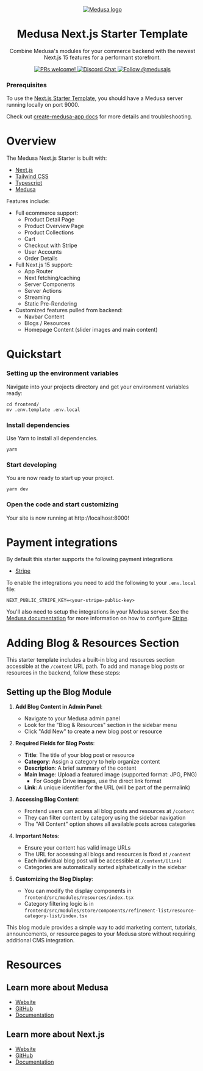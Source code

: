 <p align="center">
  <a href="https://www.medusajs.com">
  <picture>
    <source media="(prefers-color-scheme: dark)" srcset="https://user-images.githubusercontent.com/59018053/229103275-b5e482bb-4601-46e6-8142-244f531cebdb.svg">
    <source media="(prefers-color-scheme: light)" srcset="https://user-images.githubusercontent.com/59018053/229103726-e5b529a3-9b3f-4970-8a1f-c6af37f087bf.svg">
    <img alt="Medusa logo" src="https://user-images.githubusercontent.com/59018053/229103726-e5b529a3-9b3f-4970-8a1f-c6af37f087bf.svg">
    </picture>
  </a>
</p>

<h1 align="center">
  Medusa Next.js Starter Template
</h1>

<p align="center">
Combine Medusa's modules for your commerce backend with the newest Next.js 15 features for a performant storefront.</p>

<p align="center">
  <a href="https://github.com/medusajs/medusa/blob/master/CONTRIBUTING.md">
    <img src="https://img.shields.io/badge/PRs-welcome-brightgreen.svg?style=flat" alt="PRs welcome!" />
  </a>
  <a href="https://discord.gg/xpCwq3Kfn8">
    <img src="https://img.shields.io/badge/chat-on%20discord-7289DA.svg" alt="Discord Chat" />
  </a>
  <a href="https://twitter.com/intent/follow?screen_name=medusajs">
    <img src="https://img.shields.io/twitter/follow/medusajs.svg?label=Follow%20@medusajs" alt="Follow @medusajs" />
  </a>
</p>

### Prerequisites

To use the [Next.js Starter Template](https://medusajs.com/nextjs-commerce/), you should have a Medusa server running locally on port 9000.

Check out [create-medusa-app docs](https://docs.medusajs.com/create-medusa-app) for more details and troubleshooting.

# Overview

The Medusa Next.js Starter is built with:

- [Next.js](https://nextjs.org/)
- [Tailwind CSS](https://tailwindcss.com/)
- [Typescript](https://www.typescriptlang.org/)
- [Medusa](https://medusajs.com/)

Features include:

- Full ecommerce support:
  - Product Detail Page
  - Product Overview Page
  - Product Collections
  - Cart
  - Checkout with Stripe
  - User Accounts
  - Order Details
- Full Next.js 15 support:
  - App Router
  - Next fetching/caching
  - Server Components
  - Server Actions
  - Streaming
  - Static Pre-Rendering
- Customized features pulled from backend:
  - Navbar Content
  - Blogs / Resources
  - Homepage Content (slider images and main content)

# Quickstart

### Setting up the environment variables

Navigate into your projects directory and get your environment variables ready:

```shell
cd frontend/
mv .env.template .env.local
```

### Install dependencies

Use Yarn to install all dependencies.

```shell
yarn
```

### Start developing

You are now ready to start up your project.

```shell
yarn dev
```

### Open the code and start customizing

Your site is now running at http://localhost:8000!

# Payment integrations

By default this starter supports the following payment integrations

- [Stripe](https://stripe.com/)

To enable the integrations you need to add the following to your `.env.local` file:

```shell
NEXT_PUBLIC_STRIPE_KEY=<your-stripe-public-key>
```

You'll also need to setup the integrations in your Medusa server. See the [Medusa documentation](https://docs.medusajs.com) for more information on how to configure [Stripe](https://docs.medusajs.com/resources/commerce-modules/payment/payment-provider/stripe#main).

# Adding Blog & Resources Section

This starter template includes a built-in blog and resources section accessible at the `/content` URL path. To add and manage blog posts or resources in the backend, follow these steps:

## Setting up the Blog Module

1. **Add Blog Content in Admin Panel**:
   - Navigate to your Medusa admin panel
   - Look for the "Blog & Resources" section in the sidebar menu
   - Click "Add New" to create a new blog post or resource

2. **Required Fields for Blog Posts**:
   - **Title**: The title of your blog post or resource
   - **Category**: Assign a category to help organize content
   - **Description**: A brief summary of the content
   - **Main Image**: Upload a featured image (supported format: JPG, PNG)
     - For Google Drive images, use the direct link format
   - **Link**: A unique identifier for the URL (will be part of the permalink)

3. **Accessing Blog Content**:
   - Frontend users can access all blog posts and resources at `/content`
   - They can filter content by category using the sidebar navigation
   - The "All Content" option shows all available posts across categories

4. **Important Notes**:
   - Ensure your content has valid image URLs
   - The URL for accessing all blogs and resources is fixed at `/content`
   - Each individual blog post will be accessible at `/content/[link]`
   - Categories are automatically sorted alphabetically in the sidebar

5. **Customizing the Blog Display**:
   - You can modify the display components in `frontend/src/modules/resources/index.tsx`
   - Category filtering logic is in `frontend/src/modules/store/components/refinement-list/resource-category-list/index.tsx`

This blog module provides a simple way to add marketing content, tutorials, announcements, or resource pages to your Medusa store without requiring additional CMS integration.

# Resources

## Learn more about Medusa

- [Website](https://www.medusajs.com/)
- [GitHub](https://github.com/medusajs)
- [Documentation](https://docs.medusajs.com/)

## Learn more about Next.js

- [Website](https://nextjs.org/)
- [GitHub](https://github.com/vercel/next.js)
- [Documentation](https://nextjs.org/docs)
